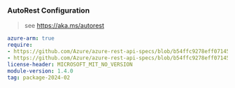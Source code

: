 ### AutoRest Configuration

> see https://aka.ms/autorest

``` yaml
azure-arm: true
require:
- https://github.com/Azure/azure-rest-api-specs/blob/b54ffc9278eff071455b1dbb4ad2e772afce885d/specification/frontdoor/resource-manager/readme.md
- https://github.com/Azure/azure-rest-api-specs/blob/b54ffc9278eff071455b1dbb4ad2e772afce885d/specification/frontdoor/resource-manager/readme.go.md
license-header: MICROSOFT_MIT_NO_VERSION
module-version: 1.4.0
tag: package-2024-02
```
